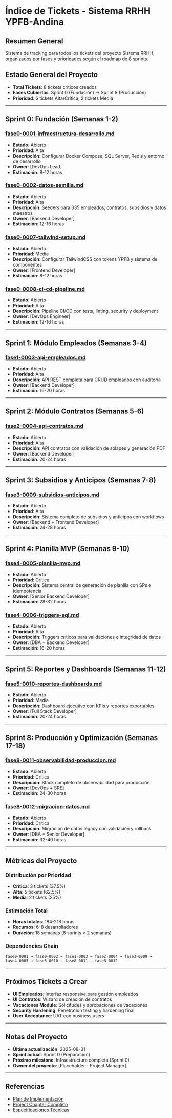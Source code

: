 # Índice de Tickets - Sistema RRHH YPFB-Andina

## Resumen General
Sistema de tracking para todos los tickets del proyecto Sistema RRHH, organizados por fases y prioridades según el roadmap de 8 sprints.

## Estado General del Proyecto
- **Total Tickets**: 8 tickets críticos creados
- **Fases Cubiertas**: Sprint 0 (Fundación) → Sprint 8 (Producción)
- **Prioridad**: 6 tickets Alta/Crítica, 2 tickets Media

---

## Sprint 0: Fundación (Semanas 1-2)

### [fase0-0001-infraestructura-desarrollo.md](./fase0-0001-infraestructura-desarrollo.md)
- **Estado**: Abierto
- **Prioridad**: Alta
- **Descripción**: Configurar Docker Compose, SQL Server, Redis y entorno de desarrollo
- **Owner**: [DevOps Lead]
- **Estimación**: 8-12 horas

### [fase0-0002-datos-semilla.md](./fase0-0002-datos-semilla.md)
- **Estado**: Abierto  
- **Prioridad**: Alta
- **Descripción**: Seeders para 335 empleados, contratos, subsidios y datos maestros
- **Owner**: [Backend Developer]
- **Estimación**: 12-16 horas

### [fase0-0007-tailwind-setup.md](./fase0-0007-tailwind-setup.md)
- **Estado**: Abierto
- **Prioridad**: Media
- **Descripción**: Configurar TailwindCSS con tokens YPFB y sistema de componentes
- **Owner**: [Frontend Developer]
- **Estimación**: 8-12 horas

### [fase0-0008-ci-cd-pipeline.md](./fase0-0008-ci-cd-pipeline.md)
- **Estado**: Abierto
- **Prioridad**: Alta
- **Descripción**: Pipeline CI/CD con tests, linting, security y deployment
- **Owner**: [DevOps Engineer]
- **Estimación**: 12-16 horas

---

## Sprint 1: Módulo Empleados (Semanas 3-4)

### [fase1-0003-api-empleados.md](./fase1-0003-api-empleados.md)
- **Estado**: Abierto
- **Prioridad**: Alta
- **Descripción**: API REST completa para CRUD empleados con auditoría
- **Owner**: [Backend Developer]
- **Estimación**: 16-20 horas

---

## Sprint 2: Módulo Contratos (Semanas 5-6)

### [fase2-0004-api-contratos.md](./fase2-0004-api-contratos.md)
- **Estado**: Abierto
- **Prioridad**: Alta  
- **Descripción**: API contratos con validación de solapes y generación PDF
- **Owner**: [Backend Developer]
- **Estimación**: 20-24 horas

---

## Sprint 3: Subsidios y Anticipos (Semanas 7-8)

### [fase3-0009-subsidios-anticipos.md](./fase3-0009-subsidios-anticipos.md)
- **Estado**: Abierto
- **Prioridad**: Alta
- **Descripción**: Sistema completo de subsidios y anticipos con workflows
- **Owner**: [Backend + Frontend Developer]
- **Estimación**: 24-28 horas

---

## Sprint 4: Planilla MVP (Semanas 9-10)

### [fase4-0005-planilla-mvp.md](./fase4-0005-planilla-mvp.md)
- **Estado**: Abierto
- **Prioridad**: Crítica
- **Descripción**: Sistema central de generación de planilla con SPs e idempotencia
- **Owner**: [Senior Backend Developer]  
- **Estimación**: 28-32 horas

### [fase4-0006-triggers-sql.md](./fase4-0006-triggers-sql.md)
- **Estado**: Abierto
- **Prioridad**: Alta
- **Descripción**: Triggers críticos para validaciones e integridad de datos
- **Owner**: [DBA + Backend Developer]
- **Estimación**: 16-20 horas

---

## Sprint 5: Reportes y Dashboards (Semanas 11-12)

### [fase5-0010-reportes-dashboards.md](./fase5-0010-reportes-dashboards.md)
- **Estado**: Abierto
- **Prioridad**: Media
- **Descripción**: Dashboard ejecutivo con KPIs y reportes exportables
- **Owner**: [Full Stack Developer]
- **Estimación**: 20-24 horas

---

## Sprint 8: Producción y Optimización (Semanas 17-18)

### [fase8-0011-observabilidad-produccion.md](./fase8-0011-observabilidad-produccion.md)
- **Estado**: Abierto
- **Prioridad**: Crítica
- **Descripción**: Stack completo de observabilidad para producción
- **Owner**: [DevOps + SRE]
- **Estimación**: 24-30 horas

### [fase8-0012-migracion-datos.md](./fase8-0012-migracion-datos.md)
- **Estado**: Abierto
- **Prioridad**: Crítica
- **Descripción**: Migración de datos legacy con validación y rollback
- **Owner**: [DBA + Senior Developer]
- **Estimación**: 32-40 horas

---

## Métricas del Proyecto

### Distribución por Prioridad
- **Crítica**: 3 tickets (37.5%)
- **Alta**: 5 tickets (62.5%)
- **Media**: 2 tickets (25%)

### Estimación Total
- **Horas totales**: 184-218 horas
- **Recursos**: 6-8 desarrolladores
- **Duración**: 18 semanas (8 sprints × 2 semanas)

### Dependencies Chain
```
fase0-0001 → fase0-0002 → fase1-0003 → fase2-0004 → fase3-0009 → fase4-0005 → fase5-0010 → fase8-0011 → fase8-0012
```

---

## Próximos Tickets a Crear
- **UI Empleados**: Interfaz responsive para gestión empleados
- **UI Contratos**: Wizard de creación de contratos  
- **Vacaciones Module**: Solicitudes y aprobaciones de vacaciones
- **Security Hardening**: Penetration testing y hardening final
- **User Acceptance**: UAT con business users

---

## Notas del Proyecto
- **Última actualización**: 2025-08-31
- **Sprint actual**: Sprint 0 (Preparación)
- **Próximo milestone**: Infraestructura completa (Sprint 0)
- **Owner del proyecto**: [Placeholder - Project Manager]

---

## Referencias
- [Plan de Implementación](../Docs/plan.md)
- [Project Chapter Completo](../Docs/projectChapter.md)
- [Especificaciones Técnicas](../Docs/specs/)